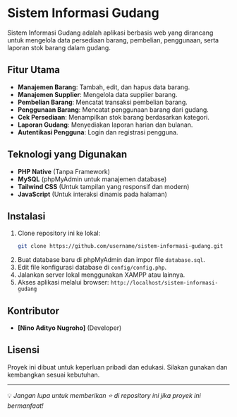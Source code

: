# Sistem Informasi Gudang

Sistem Informasi Gudang adalah aplikasi berbasis web yang dirancang untuk mengelola data persediaan barang, pembelian, penggunaan, serta laporan stok barang dalam gudang.

## Fitur Utama
- **Manajemen Barang**: Tambah, edit, dan hapus data barang.
- **Manajemen Supplier**: Mengelola data supplier barang.
- **Pembelian Barang**: Mencatat transaksi pembelian barang.
- **Penggunaan Barang**: Mencatat penggunaan barang dari gudang.
- **Cek Persediaan**: Menampilkan stok barang berdasarkan kategori.
- **Laporan Gudang**: Menyediakan laporan harian dan bulanan.
- **Autentikasi Pengguna**: Login dan registrasi pengguna.

## Teknologi yang Digunakan
- **PHP Native** (Tanpa Framework)
- **MySQL** (phpMyAdmin untuk manajemen database)
- **Tailwind CSS** (Untuk tampilan yang responsif dan modern)
- **JavaScript** (Untuk interaksi dinamis pada halaman)

## Instalasi
1. Clone repository ini ke lokal:
   ```sh
   git clone https://github.com/username/sistem-informasi-gudang.git
   ```
2. Buat database baru di phpMyAdmin dan impor file `database.sql`.
3. Edit file konfigurasi database di `config/config.php`.
4. Jalankan server lokal menggunakan XAMPP atau lainnya.
5. Akses aplikasi melalui browser: `http://localhost/sistem-informasi-gudang`

## Kontributor
- **[Nino Adityo Nugroho]** (Developer)

## Lisensi
Proyek ini dibuat untuk keperluan pribadi dan edukasi. Silakan gunakan dan kembangkan sesuai kebutuhan.

---
💡 *Jangan lupa untuk memberikan ⭐ di repository ini jika proyek ini bermanfaat!*

